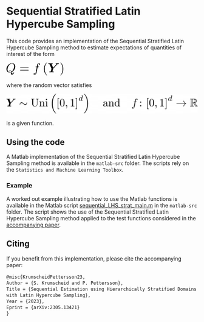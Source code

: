 # Sequential Stratified Latin Hypercube Sampling

This code provides an implementation of the Sequential Stratified Latin Hypercube Sampling method to estimate expectations of quantities of interest of the form

[<img src="./assets/QoI.png" width="150"/>](./assets/QoI.png)

where the random vector satisfies

[<img src="./assets/QoI_details.png" width="550"/>](./assets/QoI_details.png)

is a given function.

## Using the code

A Matlab implementation of the Sequential Stratified Latin Hypercube Sampling method is available in the `matlab-src` folder. The scripts rely on the `Statistics and Machine Learning Toolbox`.

### Example

A worked out example illustrating how to use the Matlab functions is available in the Matlab script [sequential\_LHS\_strat\_main.m](./matlab-src/sequential_LHS_strat_main.m) in the `matlab-src` folder.  The script shows the use of the Sequential Stratified Latin Hypercube Sampling method applied to the test functions considered in the [accompanying paper](https://arxiv.org/abs/2305.13421).

## Citing

If you benefit from this implementation, please cite the accompanying paper:

```
@misc{KrumscheidPettersson23,
Author = {S. Krumscheid and P. Pettersson},
Title = {Sequential Estimation using Hierarchically Stratified Domains with Latin Hypercube Sampling},
Year = {2023},
Eprint = {arXiv:2305.13421}
}
```

